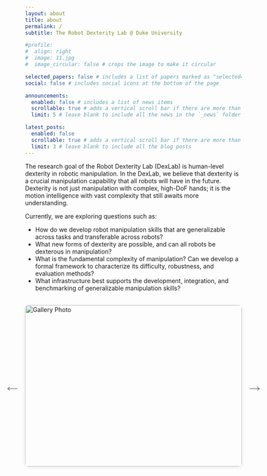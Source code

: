```yaml
---
layout: about
title: about
permalink: /
subtitle: The Robot Dexterity Lab @ Duke University

#profile:
#  align: right
#  image: 11.jpg
#  image_circular: false # crops the image to make it circular

selected_papers: false # includes a list of papers marked as "selected={true}"
social: false # includes social icons at the bottom of the page

announcements:
  enabled: false # includes a list of news items
  scrollable: true # adds a vertical scroll bar if there are more than 3 news items
  limit: 5 # leave blank to include all the news in the `_news` folder

latest_posts:
  enabled: false
  scrollable: true # adds a vertical scroll bar if there are more than 3 new posts items
  limit: 3 # leave blank to include all the blog posts
---
```

The research goal of the Robot Dexterity Lab (DexLab) is human-level dexterity in robotic manipulation. In the DexLab, we believe that dexterity is a crucial manipulation capability that all robots will have in the future. Dexterity is not just manipulation with complex, high-DoF hands; it is the motion intelligence with vast complexity that still awaits more understanding. 

Currently, we are exploring questions such as:
- How do we develop robot manipulation skills that are generalizable across tasks and transferable across robots?
- What new forms of dexterity are possible, and can all robots be dexterous in manipulation?
- What is the fundamental complexity of manipulation? Can we develop a formal framework to characterize its difficulty, robustness, and evaluation methods?
- What infrastructure best supports the development, integration, and benchmarking of generalizable manipulation skills?

<br>

<div id="gallery-slider" style="max-width:700px; margin:auto; position:relative; height:375px;">
  <button id="gallery-prev"
    style="position:absolute; left:-60px; top:50%; transform:translateY(-50%); background:transparent; color:#888; border:none; font-size:2.5rem; padding:0 16px; cursor:pointer; border-radius:8px; height:60px; width:60px; display:flex; align-items:center; justify-content:center; z-index:2;">
    &#8592;
  </button>
  <img id="gallery-image" src="{{ 'assets/img/1.jpg' | relative_url }}" alt="Gallery Photo" style="height:100%; width:auto; max-width:680px; object-fit:cover; border-radius:8px; box-shadow:0 2px 8px rgba(0,0,0,0.08); display:block; margin:auto;">
  <button id="gallery-next"
    style="position:absolute; right:-60px; top:50%; transform:translateY(-50%); background:transparent; color:#888; border:none; font-size:2.5rem; padding:0 16px; cursor:pointer; border-radius:8px; height:60px; width:60px; display:flex; align-items:center; justify-content:center; z-index:2;">
    &#8594;
  </button>
</div>

<div id="gallery-caption" style="text-align:center; margin-top:0px; font-size:1rem; color:#444;"></div>
<div id="gallery-dots" style="text-align:center; margin-top:10px;"></div>

<script>
  const images = [
    "{{ 'assets/img/img_4229_720.jpg' | relative_url }}",
    "{{ 'assets/img/img_4235_720.jpg' | relative_url }}",
  ];
  const captions = [
    "DexLab Pickleball League, Summer 2025 Season",
    "DexLab Pickleball League, Summer 2025 Season",
  ];
  let current = 0;
  const img = document.getElementById('gallery-image');
  const dots = document.getElementById('gallery-dots');
  const caption = document.getElementById('gallery-caption');
  let timer;

  function showImage(idx) {
    img.src = images[idx];
    caption.textContent = captions[idx];
    dots.innerHTML = images.map((_, i) =>
      `<span style="display:inline-block;width:10px;height:10px;margin:0 3px;border-radius:50%;background:${i===idx?'#888':'#ccc'};cursor:pointer;" onclick="showImage(${i})"></span>`
    ).join('');
    current = idx;
    resetTimer();
  }

  function nextImage() {
    showImage((current+1)%images.length);
  }

  function resetTimer() {
    clearInterval(timer);
    timer = setInterval(nextImage, 3000); // Change image every 2 seconds
  }

  document.getElementById('gallery-prev').onclick = () => showImage((current-1+images.length)%images.length);
  document.getElementById('gallery-next').onclick = () => nextImage();

  window.showImage = showImage;
  showImage(0);
</script>
